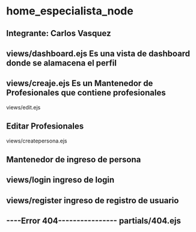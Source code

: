 # home_especialista_node

Integrante: Carlos Vasquez
------------------------------------------------------
views/dashboard.ejs
Es una vista de dashboard donde se alamacena el perfil
------------------------------------------------------
views/creaje.ejs
Es un Mantenedor de Profesionales que contiene profesionales
------------------------------------------------------------
views/edit.ejs

Editar Profesionales
-------------------------------------------------------------
views/createpersona.ejs

Mantenedor de ingreso de persona
-------------------------------------------------------------
views/login
ingreso de login
---------------------------------
views/register
ingreso de registro de usuario
--------------------------------------------------------------
----Error 404----------------
partials/404.ejs
-------------------------------




